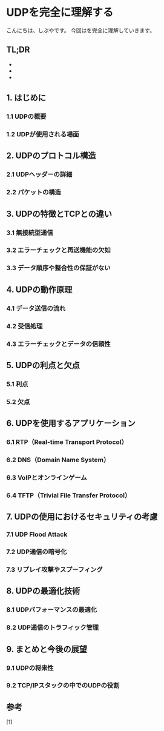 # UDPを完全に理解する


<!--
Todo:
- TLDR

-->



こんにちは、しぶやです。
今回はを完全に理解していきます。


## TL;DR

*
*
*

## 1. はじめに
### 1.1 UDPの概要
### 1.2 UDPが使用される場面

## 2. UDPのプロトコル構造
### 2.1 UDPヘッダーの詳細
### 2.2 パケットの構造

## 3. UDPの特徴とTCPとの違い
### 3.1 無接続型通信
### 3.2 エラーチェックと再送機能の欠如
### 3.3 データ順序や整合性の保証がない

## 4. UDPの動作原理
### 4.1 データ送信の流れ
### 4.2 受信処理
### 4.3 エラーチェックとデータの信頼性

## 5. UDPの利点と欠点
### 5.1 利点
### 5.2 欠点

## 6. UDPを使用するアプリケーション
### 6.1 RTP（Real-time Transport Protocol）
### 6.2 DNS（Domain Name System）
### 6.3 VoIPとオンラインゲーム
### 6.4 TFTP（Trivial File Transfer Protocol）

## 7. UDPの使用におけるセキュリティの考慮
### 7.1 UDP Flood Attack
### 7.2 UDP通信の暗号化
### 7.3 リプレイ攻撃やスプーフィング

## 8. UDPの最適化技術
### 8.1 UDPパフォーマンスの最適化
### 8.2 UDP通信のトラフィック管理

## 9. まとめと今後の展望
### 9.1 UDPの将来性
### 9.2 TCP/IPスタックの中でのUDPの役割



## 参考

[1] []()

